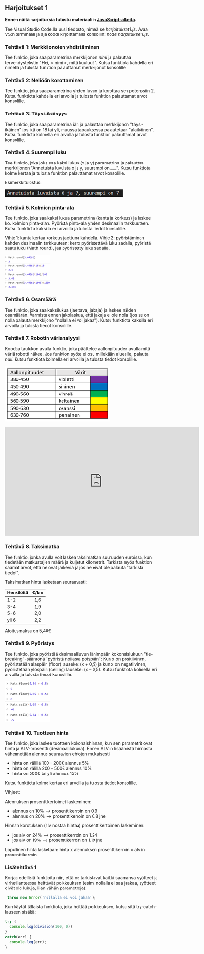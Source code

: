 ## Harjoitukset 1

**Ennen näitä harjoituksia tutustu materiaaliin [JavaScript-alkeita](../js/alkeita.html).**

Tee Visual Studio Code:lla uusi tiedosto, nimeä se *harjoitukset1.js*. Avaa VS:n terminaali ja aja koodi kirjoittamalla konsoliin: *node harjoitukset1.js*.

### Tehtävä 1: Merkkijonojen yhdistäminen

Tee funktio, joka saa parametrina merkkijonon *nimi* ja palauttaa tervehdystekstin "Hei, \< nimi \>, mitä kuuluu?". Kutsu funktiota kahdella eri nimellä ja tulosta funktion palauttamat merkkijonot konsolille.

### Tehtävä 2: Neliöön korottaminen

Tee funktio, joka saa parametrina yhden luvun ja korottaa sen potenssiin 2. Kutsu funktiota kahdella eri arvolla ja tulosta funktion palauttamat arvot konsolille.

### Tehtävä 3: Täysi-ikäisyys

Tee funktio, joka saa parametrina iän ja palauttaa merkkijonon "täysi-ikäinen" jos ikä on 18 tai yli, muussa tapauksessa palautetaan "alaikäinen". Kutsu funktiota kolmella eri arvolla ja tulosta funktion palauttamat arvot konsolille.

### Tehtävä 4. Suurempi luku

Tee funktio, joka joka saa kaksi lukua (x ja y) parametrina ja palauttaa merkkijonon "Annetuista luvuista x ja y, suurempi on ___". Kutsu funktiota kolme kertaa ja tulosta funktion palauttamat arvot konsolille.

Esimerkkitulostus:

![vertailu](./img/vertailutulostus.PNG)

### Tehtävä 5. Kolmion pinta-ala

Tee funktio, joka saa kaksi lukua parametrina (kanta ja korkeus) ja laskee ko. kolmion pinta-alan. Pyöristä pinta-ala yhden desimaalin tarkkuuteen. Kutsu funktiota kaksilla eri arvoilla ja tulosta tiedot konsolille.

Vihje 1: kanta kertaa korkeus jaettuna kahdella.
Vihje 2: pyöristäminen kahden desimaalin tarkkuuteen: kerro pyöristettävä luku sadalla, pyöristä saatu luku (Math.round), jaa pyöristetty luku sadalla.

<!-- ![pyöristys](./img/round_example.PNG) -->
<img src="img/round_example.PNG" alt="pyöristys" width="150"/>

### Tehtävä 6. Osamäärä

Tee funktio, joka saa kaksilukua (jaettava, jakaja) ja laskee näiden osamäärän. Varmista ennen jakolaskua, että jakaja ei ole nolla (jos se on nolla palauta merkkijono "nollalla ei voi jakaa"). Kutsu funktiota kaksilla eri arvoilla ja tulosta tiedot konsolille.

### Tehtävä 7. Robotin värianalyysi

Koodaa taulukon avulla funktio, joka päättelee aallonpituuden avulla mitä väriä robotti näkee. Jos funktion syöte ei osu millekään alueelle, palauta *null*. Kutsu funktiota kolmella eri arvoilla ja tulosta tiedot konsolille.

![Värikartta](./img/robocolors.png)

<iframe width="640" height="360" src="https://web.microsoftstream.com/embed/video/a679cbf9-fb1a-4d87-b08d-bb50940faf98?autoplay=false&amp;showinfo=true" allowfullscreen style="border:none;"></iframe>

### Tehtävä 8. Taksimatka

Tee funktio, jonka avulla voit laskea taksimatkan suuruuden euroissa, kun tiedetään matkustajien määrä ja kuljetut kilometrit. Tarkista myös funktion saamat arvot, että ne ovat järkeviä ja jos ne eivät ole palauta "tarkista tiedot".

Taksimatkan hinta lasketaan seuraavasti:

| Henkilöitä  |  €/km  |
| ------------- |:-------------:|
| 1-2           |     1,6    |
| 3-4           |     1,9    |
| 5-6           |     2,0    |
| yli 6         |     2,2    |

Aloitusmaksu on 5,40€

### Tehtävä 9. Pyöristys

Tee funktio, joka pyöristää desimaaliluvun lähimpään kokonaislukuun "tie-breaking"-sääntönä "pyöristä nollasta poispäin": Kun x on positiivinen, pyöristetään alaspäin (floor) lauseke: (x + 0,5) ja kun x on negatiivinen, pyöristetään ylöspäin (ceiling) lauseke: (x – 0,5). Kutsu funktiota kolmella eri arvoilla ja tulosta tiedot konsolille.

<!-- ![pyöristysesimerkki](./img/floor_ceil_example.PNG) -->
<img src="img/floor_ceil_example.PNG" alt="pyöristysesimerkki" width="150"/>

### Tehtävä 10. Tuotteen hinta

Tee funktio, joka laskee tuotteen kokonaishinnan, kun sen parametrit ovat hinta ja ALV-prosentti (desimaalilukuna). Ennen ALV:in lisäämistä hinnasta vähennetään alennus seuraavien ehtojen mukaisesti:

- hinta on välillä 100 - 200€ alennus 5%
- hinta on välillä 200 - 500€ alennus 10%
- hinta on 500€ tai yli alennus 15%

Kutsu funktiota kolme kertaa eri arvoilla ja tulosta tiedot konsolille.

Vihjeet:

Alennuksen prosenttikertoimet laskeminen:
- alennus on 10% --> prosenttikerroin on 0.9
- alennus on 20% --> prosenttikerroin on 0.8
jne

Hinnan korotuksen (alv nostaa hintaa) prosenttikertoimen laskeminen:
- jos alv on 24% --> prosenttikerroin on 1.24
- jos alv on 19% --> prosenttikerroin on 1.19
jne

Lopullinen hinta lasketaan:
hinta x alennuksen prosenttikerroin x alv:in prosenttikerroin

### Lisätehtävä 1

Korjaa edellisiä funktioita niin, että ne tarkistavat kaikki saamansa syötteet ja virhetilanteessa heittävät poikkeuksen (esim. nollalla ei saa jaakaa, syötteet eivät ole lukuja, liian vähän parametreja):

```js
 throw new Error('nollalla ei voi jakaa');
```

Kun käytät tällaista funktiota, joka heittää poikkeuksen, kutsu sitä try-catch-lauseen sisältä:

```js
try {
  console.log(division(100, 0))
}
catch(err) {
  console.log(err);
}
```

<!-- ### Lisätehtävä 2

Asenna JEST-yksikkötestaus kirjasto ja kirjoita yksikkötestit em. funktioille.

Testit kirjoitetaan erilliseen tiedostoon, jonka nimen pitää olla muotoa *.test.js.

Testattava koodi on oma moduulinsa, jonka funktiot pitää *export*:ata

```js
  module.exports = { summa, ikatesti };
```

Testitiedostossa ne otetaan käyttöön *require*:n avulla:

```js
const { summa, ikatesti } = require('./harjoitukset1'); 

test('yhteenlasku kokonaisluvuilla', () => {
    const tulos = summa(2, 3);
    expect(tulos).toBe(5);
  });
```

Katso tarkemmat ohjeet JEST:in asennuksesta ja ajamisesta:

- [JEST:in asennus](../testaus/jest.html)
- [JEST alkeet](../testaus/jest-alkeet.html)
- [JEST esimerkkikoodi](../testaus/demo1.html) -->